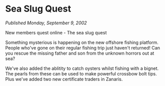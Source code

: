 # Sea Slug Quest
*Published Monday, September 9, 2002*

New members quest online - The sea slug quest

Something mysterious is happening on the new offshore fishing platform. People who've gone on their regular fishing trip just haven't returned! Can you rescue the missing father and son from the unknown horrors out at sea?

We've also added the ablitity to catch oysters whilst fishing with a bignet. The pearls from these can be used to make powerful crossbow bolt tips. Plus we've added two new certificate traders in Zanaris.
